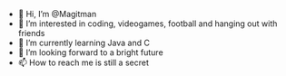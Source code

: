 - 👋 Hi, I’m @Magitman
- 👀 I’m interested in coding, videogames, football and hanging out with friends
- 🌱 I’m currently learning Java and C
- 💞️ I’m looking forward to a bright future
- 📫 How to reach me is still a secret

<!---
Magitman/Magitman is a ✨ special ✨ repository because its `README.md` (this file) appears on your GitHub profile.
You can click the Preview link to take a look at your changes.
--->
